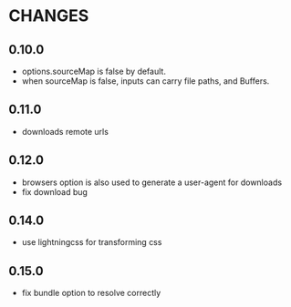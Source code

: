 # CHANGES

## 0.10.0

- options.sourceMap is false by default.
- when sourceMap is false, inputs can carry file paths, and Buffers.

## 0.11.0

- downloads remote urls

## 0.12.0

- browsers option is also used to generate a user-agent for downloads
- fix download bug

## 0.14.0

- use lightningcss for transforming css

## 0.15.0

- fix bundle option to resolve correctly
